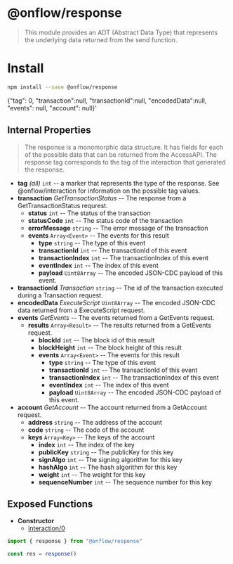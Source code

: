 # @onflow/response

> This module provides an ADT (Abstract Data Type) that represents the underlying data returned from the send function.

# Install

```bash
npm install --save @onflow/response
```

{"tag": 0, "transaction":null, "transactionId":null, "encodedData":null, "events": null, "account": null}'

## Internal Properties

> The response is a monomorphic data structure. It has fields for each of the possible data that can be returned from the AccessAPI. The response tag corresponds to the tag of the interaction that generated the response.

- **tag** *(all)* `int` -- a marker that represents the type of the response. See @onflow/interaction for information on the possible tag values.
- **transaction** *GetTransactionStatus* -- The response from a GetTransactionStatus requrest.
  - **status** `int` -- The status of the transaction
  - **statusCode** `int` -- The status code of the transaction
  - **errorMessage** `string` -- The error message of the transaction
  - **events** `Array<Event>` -- The events for this result
      - **type** `string` -- The type of this event
      - **transactionId** `int` -- The transactionId of this event
      - **transactionIndex** `int` -- The transactionIndex of this event
      - **eventIndex** `int` -- The index of this event
      - **payload** `Uint8Array` -- The encoded JSON-CDC payload of this event.
- **transactionId** *Transaction* `string` -- The id of the transaction executed during a Transaction request.
- **encodedData** *ExecuteScript* `Uint8Array` -- The encoded JSON-CDC data returned from a ExecuteScript request.
- **events** *GetEvents* -- The events returned from a GetEvents request.
  - **results** `Array<Result>` -- The results returned from a GetEvents request.
    - **blockId** `int` -- The block id of this result
    - **blockHeight** `int` -- The block height of this result
    - **events** `Array<Event>` -- The events for this result
      - **type** `string` -- The type of this event
      - **transactionId** `int` -- The transactionId of this event
      - **transactionIndex** `int` -- The transactionIndex of this event
      - **eventIndex** `int` -- The index of this event
      - **payload** `Uint8Array` -- The encoded JSON-CDC payload of this event.
- **account** *GetAccount* -- The account returned from a GetAccount request.
  - **address** `string` -- The address of the account
  - **code** `string` -- The code of the account 
  - **keys** `Array<Key>` -- The keys of the account
    - **index** `int` -- The index of the key
    - **publicKey** `string` -- The publicKey for this key
    - **signAlgo** `int` -- The signing algorithm for this key
    - **hashAlgo** `int` -- The hash algorithm for this key
    - **weight** `int` -- The weight for this key
    - **sequenceNumber** `int` -- The sequence number for this key

## Exposed Functions

- **Constructor**
  - [interaction/0](#interaction0)

```javascript
import { response } from "@onflow/response"

const res = response()
```
